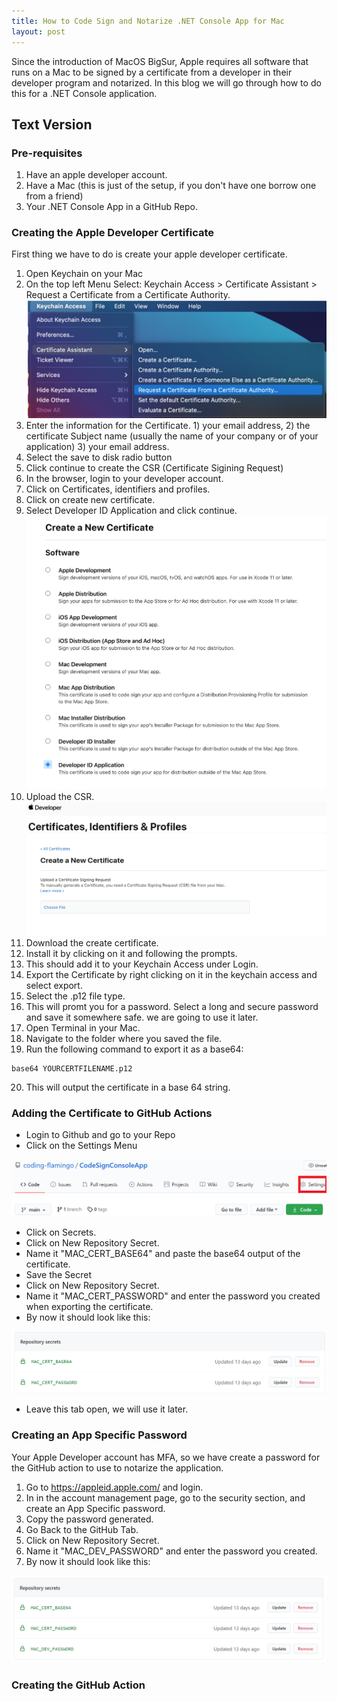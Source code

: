 ```yaml
---
title: How to Code Sign and Notarize .NET Console App for Mac
layout: post
---
```


Since the introduction of MacOS BigSur, Apple requires all software that runs on a Mac to be signed by a certificate from a developer in their developer program and notarized. In this blog we will go through how to do this for a .NET Console application.


## Text Version
### Pre-requisites
1. Have an apple developer account. 
2. Have a Mac (this is just of the setup, if you don't have one borrow one from a friend)
3. Your .NET Console App in a GitHub Repo. 

### Creating the Apple Developer Certificate
First thing we have to do is create your apple developer certificate.
1. Open Keychain on your Mac
2. On the top left Menu Select: Keychain Access > Certificate Assistant > Request a Certificate from a Certificate Authority.
![New Cert request](/assets/images/RequestCert0.png)  
3. Enter the information for the Certificate. 1) your email address, 2) the certificate Subject name (usually the name of your company or of your application) 3) your email address. 
4. Select the save to disk radio button
5. Click continue to create the CSR (Certificate Sigining Request)
6. In the browser, login to your developer account. 
7. Click on Certificates, identifiers and profiles.
8. Click on create new certificate.
9.  Select Developer ID Application and click continue.
![New Cert Screen](/assets/images/CertCreation1.png)  
10. Upload the CSR.
![New Cert Screen](/assets/images/CertCreation2.png)  
11. Download the create certificate. 
12. Install it by clicking on it and following the prompts. 
13. This should add it to your Keychain Access under Login. 
14. Export the Certificate by right clicking on it in the keychain access and select export. 
15. Select the .p12 file type. 
16. This will promt you for a password. Select a long and secure password and save it somewhere safe. we are going to use it later. 
17. Open Terminal in your Mac. 
18. Navigate to the folder where you saved the file. 
19. Run the following command to export it as a base64:
```
base64 YOURCERTFILENAME.p12  
```
20. This will output the certificate in a base 64 string. 

### Adding the Certificate to GitHub Actions
* Login to Github and go to your Repo
* Click on the Settings Menu


![GH Screen](/assets/images/GH1.png)  
* Click on Secrets.
* Click on New Repository Secret.
* Name it "MAC_CERT_BASE64" and paste the base64 output of the certificate.
* Save the Secret
* Click on New Repository Secret.
* Name it "MAC_CERT_PASSWORD" and enter the password you created when exporting the certificate. 
* By now it should look like this:

![GH Screen](/assets/images/GH2.png)  
* Leave this tab open, we will use it later. 

### Creating an App Specific Password
Your Apple Developer account has MFA, so we have create a password for the GitHub action to use to notarize the application. 
1. Go to https://appleid.apple.com/ and login.
2. In in the account management page, go to the security section, and create an App Specific password. 
3. Copy the password generated.
4. Go Back to the GitHub Tab. 
5. Click on New Repository Secret.
6. Name it "MAC_DEV_PASSWORD" and enter the password you created.
7. By now it should look like this:


![GH Screen](/assets/images/GH3.png)

### Creating the GitHub Action
